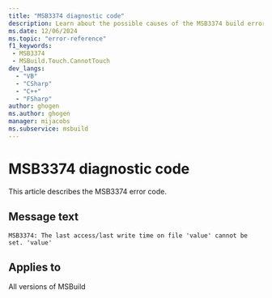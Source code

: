 ```yaml
---
title: "MSB3374 diagnostic code"
description: Learn about the possible causes of the MSB3374 build error, and get troubleshooting tips.
ms.date: 12/06/2024
ms.topic: "error-reference"
f1_keywords:
 - MSB3374
 - MSBuild.Touch.CannotTouch
dev_langs:
  - "VB"
  - "CSharp"
  - "C++"
  - "FSharp"
author: ghogen
ms.author: ghogen
manager: mijacobs
ms.subservice: msbuild
---
```


# MSB3374 diagnostic code

<!-- :::ErrorDefinitionDescription::: -->
<!-- :::editable-content name="introDescription"::: -->
This article describes the MSB3374 error code.
<!-- :::editable-content-end::: -->

## Message text

`MSB3374: The last access/last write time on file 'value' cannot be set. 'value'`

<!-- :::editable-content name="postOutputDescription"::: -->
<!--
{StrBegin="MSB3374: "}
-->
<!-- :::editable-content-end::: -->
<!-- :::ErrorDefinitionDescription-end::: -->

## Applies to

All versions of MSBuild

